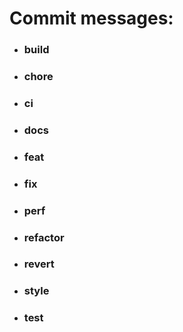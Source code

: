 # Commit messages:

+ ### build
+ ### chore
+ ### ci
+ ### docs
+ ### feat
+ ### fix
+ ### perf
+ ### refactor
+ ### revert
+ ### style
+ ### test
